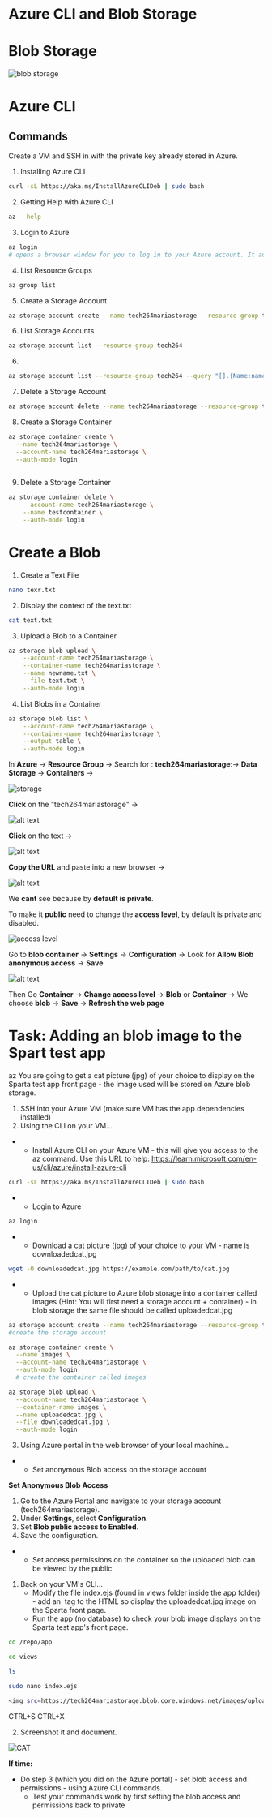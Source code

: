 # Azure CLI and Blob Storage

# Blob Storage
![blob storage](<images/blob storage.png>)


# Azure CLI

## Commands
Create a VM and SSH in with the private key already stored in Azure.
1.  Installing Azure CLI
```bash
curl -sL https://aka.ms/InstallAzureCLIDeb | sudo bash
```
2.  Getting Help with Azure CLI
```bash
az --help
```
3.   Login to Azure
```bash
az login
# opens a browser window for you to log in to your Azure account. It authenticates your session, allowing you to run other Azure CLI commands
```
4. List Resource Groups
```bash
az group list
```

5.  Create a Storage Account
```bash
az storage account create --name tech264mariastorage --resource-group tech264 --location uksouth --sku Standard_LRS
```
6.  List Storage Accounts
```bash
az storage account list --resource-group tech264
```
6.  
```bash
az storage account list --resource-group tech264 --query "[].{Name:name, Location:location, Kind:kind}" --output table
```

7.   Delete a Storage Account
```bash
az storage account delete --name tech264mariastorage --resource-group tech264
```

8.  Create a Storage Container
```bash
az storage container create \
  --name tech264mariastorage \
  --account-name tech264mariastorage \
  --auth-mode login
	
```


9.  Delete a Storage Container
```bash
az storage container delete \
    --account-name tech264mariastorage \
    --name testcontainer \
    --auth-mode login
```

# Create a Blob
1.  Create a Text File
```bash
nano texr.txt
```
2.  Display the context of the text.txt
```bash
cat text.txt
```

3.  Upload a Blob to a Container
```bash
az storage blob upload \
    --account-name tech264mariastorage \
    --container-name tech264mariastorage \
    --name newname.txt \
    --file text.txt \
    --auth-mode login
```
4.  List Blobs in a Container
```bash
az storage blob list \
    --account-name tech264mariastorage \
    --container-name tech264mariastorage \
    --output table \
    --auth-mode login
```

In **Azure** -> **Resource Group** -> Search for : **tech264mariastorage**:-> **Data Storage** -> **Containers** ->

![storage](images/tech264mariastorage.png)

**Click** on the "tech264mariastorage" ->

![alt text](<images/blob text.png>)

**Click** on the text ->

![alt text](images/blob.png)

**Copy the URL** and paste into a new browser ->

![alt text](images/error.png)

We **cant** see because by **default is private**.


To make it **public** need to change the **access level**, by default is private and disabled.

![access level](<images/access level.png>)

Go to **blob container** -> **Settings** -> **Configuration** -> Look for **Allow Blob anonymous access** -> **Save**

![alt text](<images/allow blob.png>)

Then Go **Container** -> **Change access level** -> **Blob** or **Container** -> We choose **blob** -> **Save** -> **Refresh the web page**



# Task: Adding an blob image to the Spart test app


az You are going to get a cat picture (jpg) of your choice to display on the Sparta test app front page - the image used will be stored on Azure blob storage.

1. SSH into your Azure VM (make sure VM has the app dependencies installed)
2.  Using the CLI on your VM...
- - Install Azure CLI on your Azure VM - this will give you access to the az command. Use this URL to help: https://learn.microsoft.com/en-us/cli/azure/install-azure-cli
  
```bash
curl -sL https://aka.ms/InstallAzureCLIDeb | sudo bash

```
- -   Login to Azure
```bash
az login
``` 
- - Download a cat picture (jpg) of your choice to your VM - name is downloadedcat.jpg
```bash
wget -O downloadedcat.jpg https://example.com/path/to/cat.jpg
```
- - Upload the cat picture to Azure blob storage into a container called images (Hint: You will first need a storage account + container) - in blob storage the same file should be called uploadedcat.jpg
```bash
az storage account create --name tech264mariastorage --resource-group tech264 --location uksouth --sku Standard_LRS
#create the storage account
```
```bash
az storage container create \
  --name images \
  --account-name tech264mariastorage \
  --auth-mode login
  # create the container called images
```
```bash
az storage blob upload \
  --account-name tech264mariastorage \
  --container-name images \
  --name uploadedcat.jpg \
  --file downloadedcat.jpg \
  --auth-mode login
```
3. Using Azure portal in the web browser of your local machine...
- - Set anonymous Blob access on the storage account

**Set Anonymous Blob Access**
1. Go to the Azure Portal and navigate to your storage account (tech264mariastorage).
2. Under **Settings**, select **Configuration**.
3. Set **Blob public access to Enabled**.
4. Save the configuration.
- - Set access permissions on the container so the uploaded blob can be viewed by the public

1. Back on your VM's CLI...
    - Modify the file index.ejs (found in views folder inside the app folder) - add an <img> tag to the HTML so display the uploadedcat.jpg image on the Sparta front page.
    - Run the app (no database) to check your blob image displays on the Sparta test app's front page.
```bash
cd /repo/app
```
```bash
cd views
```
```bash
ls
```
```bash
sudo nano index.ejs 
```
```bash
<img src=https://tech264mariastorage.blob.core.windows.net/images/uploadedcat.jpg " />
```
CTRL+S
CTRL+X



2. Screenshot it and document.

![CAT](images/image.png)

**If time:**

- Do step 3 (which you did on the Azure portal) - set blob access and permissions - using Azure CLI commands.
    - Test your commands work by first setting the blob access and permissions back to private
